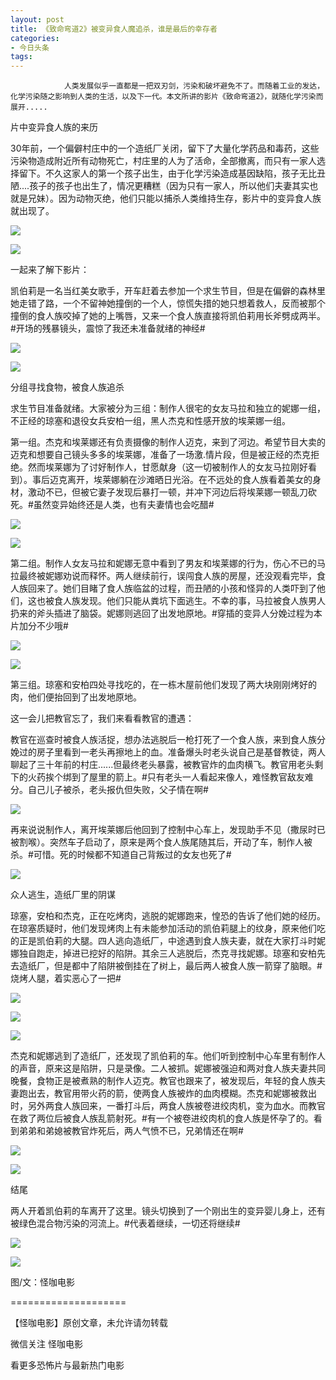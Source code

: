 ```yaml
---
layout: post
title: 《致命弯道2》被变异食人魔追杀，谁是最后的幸存者
categories:
- 今日头条
tags:
---
```

				人类发展似乎一直都是一把双刃剑，污染和破坏避免不了。而随着工业的发达，化学污染随之影响到人类的生活，以及下一代。本文所讲的影片《致命弯道2》，就随化学污染而展开.....

片中变异食人族的来历

30年前，一个偏僻村庄中的一个造纸厂关闭，留下了大量化学药品和毒药，这些污染物造成附近所有动物死亡，村庄里的人为了活命，全部撤离，而只有一家人选择留下。不久这家人的第一个孩子出生，由于化学污染造成基因缺陷，孩子无比丑陋....孩子的孩子也出生了，情况更糟糕（因为只有一家人，所以他们夫妻其实也就是兄妹）。因为动物灭绝，他们只能以捕杀人类维持生存，影片中的变异食人族就出现了。

![](http://p3.pstatp.com/large/b0e000267de26da27b0)

![](http://p3.pstatp.com/large/b0a0001ab0d8c45587b)

一起来了解下影片：

凯伯莉是一名当红美女歌手，开车赶着去参加一个求生节目，但是在偏僻的森林里她走错了路，一个不留神她撞倒的一个人，惊慌失措的她只想着救人，反而被那个撞倒的食人族咬掉了她的上嘴唇，又来一个食人族直接将凯伯莉用长斧劈成两半。#开场的残暴镜头，震惊了我还未准备就绪的神经#

![](http://p1.pstatp.com/large/b0a0001ab0e3885a741)

![](http://p3.pstatp.com/large/b0d000269c396db0a47)

分组寻找食物，被食人族追杀

求生节目准备就绪。大家被分为三组：制作人很宅的女友马拉和独立的妮娜一组，不正经的琼塞和退役女兵安柏一组，黑人杰克和性感开放的埃莱娜一组。

第一组。杰克和埃莱娜还有负责摄像的制作人迈克，来到了河边。希望节目大卖的迈克和想要自己镜头多多的埃莱娜，准备了一场激.情片段，但是被正经的杰克拒绝。然而埃莱娜为了讨好制作人，甘愿献身（这一切被制作人的女友马拉刚好看到）。事后迈克离开，埃莱娜躺在沙滩晒日光浴。在不远处的食人族看着美女的身材，激动不已，但被它妻子发现后暴打一顿，并冲下河边后将埃莱娜一顿乱刀砍死。#虽然变异始终还是人类，也有夫妻情也会吃醋#

![](http://p3.pstatp.com/large/b0d000269c4e4c75e97)

![](http://p3.pstatp.com/large/b0e00026687f164b021)

第二组。制作人女友马拉和妮娜无意中看到了男友和埃莱娜的行为，伤心不已的马拉最终被妮娜劝说而释怀。两人继续前行，误闯食人族的房屋，还没观看完毕，食人族回来了。她们目睹了食人族临盆的过程，而丑陋的小孩和怪异的人类吓到了他们，这也被食人族发现。他们只能从粪坑下面逃生。不幸的事，马拉被食人族男人扔来的斧头插进了脑袋。妮娜则逃回了出发地原地。#穿插的变异人分娩过程为本片加分不少哦#

![](http://p3.pstatp.com/large/b0e000266880f13ad34)

![](http://p2.pstatp.com/large/b0c000267e7cf65f54f)

第三组。琼塞和安柏四处寻找吃的，在一栋木屋前他们发现了两大块刚刚烤好的肉，他们便抬回到了出发地原地。

这一会儿把教官忘了，我们来看看教官的遭遇：

教官在巡查时被食人族活捉，想办法逃脱后一枪打死了一个食人族，来到食人族分娩过的房子里看到一老头再擦地上的血。准备爆头时老头说自己是基督教徒，两人聊起了三十年前的村庄......但最终老头暴露，被教官炸的血肉横飞。教官用老头剩下的火药挨个绑到了屋里的箭上。#只有老头一人看起来像人，难怪教官敌友难分。自己儿子被杀，老头报仇但失败，父子情在啊#

![](http://p3.pstatp.com/large/ac70005689c41aed3fa)

再来说说制作人，离开埃莱娜后他回到了控制中心车上，发现助手不见（撒尿时已被割喉）。突然车子启动了，原来是两个食人族尾随其后，开动了车，制作人被杀。#可惜。死的时候都不知道自己背叛过的女友也死了#

![](http://p1.pstatp.com/large/b0c000267e8b5103679)

众人逃生，造纸厂里的阴谋

琼塞，安柏和杰克，正在吃烤肉，逃脱的妮娜跑来，惶恐的告诉了他们她的经历。在琼塞质疑时，他们发现烤肉上有未能参加活动的凯伯莉腿上的纹身，原来他们吃的正是凯伯莉的大腿。四人逃向造纸厂，中途遇到食人族夫妻，就在大家打斗时妮娜独自跑走，掉进已挖好的陷阱。其余三人逃脱后，杰克寻找妮娜。琼塞和安柏先去造纸厂，但是都中了陷阱被倒挂在了树上，最后两人被食人族一箭穿了脑眼。#烧烤人腿，着实恶心了一把#

![](http://p3.pstatp.com/large/b0c000267e9842b40d3)

![](http://p3.pstatp.com/large/b0e00026689bd80ca10)

![](http://p3.pstatp.com/large/ac80004ab3626091039)

杰克和妮娜逃到了造纸厂，还发现了凯伯莉的车。他们听到控制中心车里有制作人的声音，原来这是陷阱，只是录像。二人被抓。妮娜被强迫和两对食人族夫妻共同晚餐，食物正是被煮熟的制作人迈克。教官也跟来了，被发现后，年轻的食人族夫妻跑出去，教官用带火药的箭，使两食人族被炸的血肉模糊。杰克和妮娜被救出时，另外两食人族回来，一番打斗后，两食人族被卷进绞肉机，变为血水。而教官在救了两位后被食人族乱箭射死。#有一个被卷进绞肉机的食人族是怀孕了的。看到弟弟和弟媳被教官炸死后，两人气愤不已，兄弟情还在啊#

![](http://p1.pstatp.com/large/b0d000269c54b3783ac)

![](http://p1.pstatp.com/large/b0e0002668ad04b24a6)

结尾

两人开着凯伯莉的车离开了这里。镜头切换到了一个刚出生的变异婴儿身上，还有被绿色混合物污染的河流上。#代表着继续，一切还将继续#

![](http://p1.pstatp.com/large/ac80004ab37bb9617f7)

![](http://p9.pstatp.com/large/b0d000269c6038c985e)

图/文：怪咖电影

====================

【怪咖电影】原创文章，未允许请勿转载

微信关注 怪咖电影

看更多恐怖片与最新热门电影